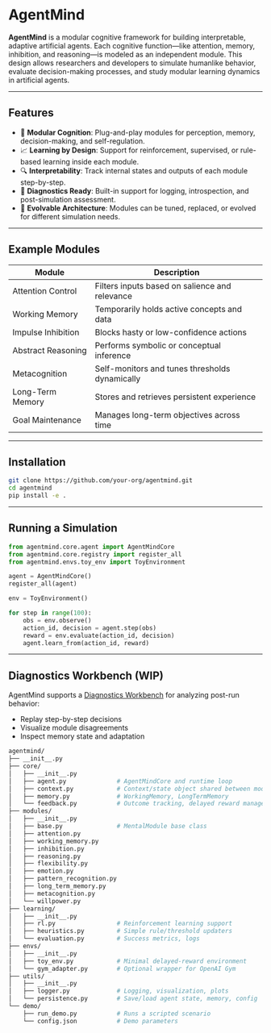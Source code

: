 # AgentMind

**AgentMind** is a modular cognitive framework for building interpretable, adaptive artificial agents. Each cognitive function—like attention, memory, inhibition, and reasoning—is modeled as an independent module. This design allows researchers and developers to simulate humanlike behavior, evaluate decision-making processes, and study modular learning dynamics in artificial agents.

---

## Features

* 🧠 **Modular Cognition**: Plug-and-play modules for perception, memory, decision-making, and self-regulation.
* 📈 **Learning by Design**: Support for reinforcement, supervised, or rule-based learning inside each module.
* 🔍 **Interpretability**: Track internal states and outputs of each module step-by-step.
* 🧪 **Diagnostics Ready**: Built-in support for logging, introspection, and post-simulation assessment.
* 🔄 **Evolvable Architecture**: Modules can be tuned, replaced, or evolved for different simulation needs.

---

## Example Modules

| Module             | Description                                    |
| ------------------ | ---------------------------------------------- |
| Attention Control  | Filters inputs based on salience and relevance |
| Working Memory     | Temporarily holds active concepts and data     |
| Impulse Inhibition | Blocks hasty or low-confidence actions         |
| Abstract Reasoning | Performs symbolic or conceptual inference      |
| Metacognition      | Self-monitors and tunes thresholds dynamically |
| Long-Term Memory   | Stores and retrieves persistent experience     |
| Goal Maintenance   | Manages long-term objectives across time       |

---

## Installation

```bash
git clone https://github.com/your-org/agentmind.git
cd agentmind
pip install -e .
```

---

## Running a Simulation

```python
from agentmind.core.agent import AgentMindCore
from agentmind.core.registry import register_all
from agentmind.envs.toy_env import ToyEnvironment

agent = AgentMindCore()
register_all(agent)

env = ToyEnvironment()

for step in range(100):
    obs = env.observe()
    action_id, decision = agent.step(obs)
    reward = env.evaluate(action_id, decision)
    agent.learn_from(action_id, reward)
```

---

## Diagnostics Workbench (WIP)

AgentMind supports a [Diagnostics Workbench](./diagnostics/) for analyzing post-run behavior:

* Replay step-by-step decisions
* Visualize module disagreements
* Inspect memory state and adaptation


```graphql
agentmind/
├── __init__.py
├── core/
│   ├── __init__.py
│   ├── agent.py              # AgentMindCore and runtime loop
│   ├── context.py            # Context/state object shared between modules
│   ├── memory.py             # WorkingMemory, LongTermMemory
│   └── feedback.py           # Outcome tracking, delayed reward manager
├── modules/
│   ├── __init__.py
│   ├── base.py               # MentalModule base class
│   ├── attention.py
│   ├── working_memory.py
│   ├── inhibition.py
│   ├── reasoning.py
│   ├── flexibility.py
│   ├── emotion.py
│   ├── pattern_recognition.py
│   ├── long_term_memory.py
│   ├── metacognition.py
│   └── willpower.py
├── learning/
│   ├── __init__.py
│   ├── rl.py                 # Reinforcement learning support
│   ├── heuristics.py         # Simple rule/threshold updaters
│   └── evaluation.py         # Success metrics, logs
├── envs/
│   ├── __init__.py
│   ├── toy_env.py            # Minimal delayed-reward environment
│   └── gym_adapter.py        # Optional wrapper for OpenAI Gym
├── utils/
│   ├── __init__.py
│   ├── logger.py             # Logging, visualization, plots
│   └── persistence.py        # Save/load agent state, memory, config
└── demo/
    ├── run_demo.py           # Runs a scripted scenario
    └── config.json           # Demo parameters
```
